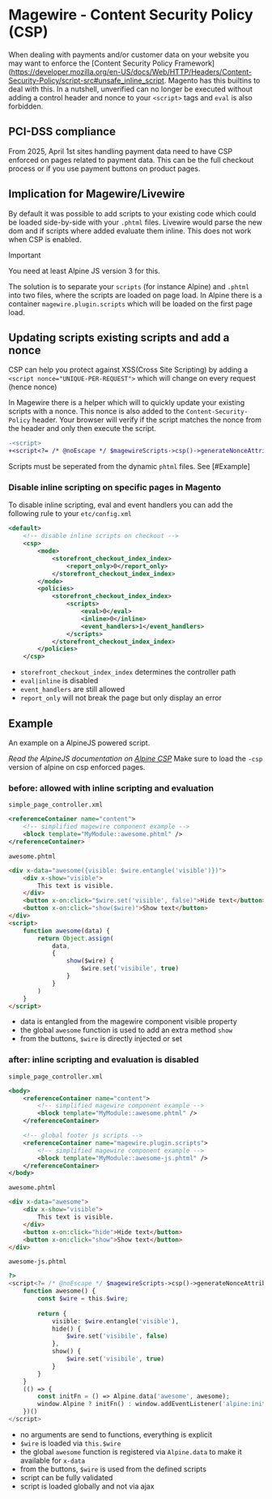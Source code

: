 # Magewire - Content Security Policy (CSP)
When dealing with payments and/or customer data on your website you may want to enforce the [Content Security Policy Framework](https://developer.mozilla.org/en-US/docs/Web/HTTP/Headers/Content-Security-Policy/script-src#unsafe_inline_script.
Magento has this builtins to deal with this. In a nutshell, unverified can no longer be executed without adding a control header and nonce
to your `<script>` tags and `eval` is also forbidden.

## PCI-DSS compliance
From 2025, April 1st sites handling payment data need to have CSP enforced on pages related to payment data. This can be the full checkout process or
if you use payment buttons on product pages.

## Implication for Magewire/Livewire
By default it was possible to add scripts to your existing code which could be loaded side-by-side with your `.phtml` files.
Livewire would parse the new dom and if scripts where added evaluate them inline. This does not work when CSP is enabled.

> [!IMPORTANT]  
> You need at least Alpine JS version 3 for this.

The solution is to separate your `scripts` (for instance Alpine) and `.phtml` into two files, where the scripts are loaded on page load.
In Alpine there is a container `magewire.plugin.scripts` which will be loaded on the first page load.

## Updating scripts existing scripts and add a nonce
CSP can help you protect against XSS(Cross Site Scripting) by adding a `<script nonce="UNIQUE-PER-REQUEST">` which will change on every request (hence nonce)

In Magewire there is a helper which will to quickly update your existing scripts with a nonce.
This nonce is also added to the `Content-Security-Policy` header. Your browser will verify if the script matches the nonce from the header and only then execute the script.

```diff
-<script>
+<script<?= /* @noEscape */ $magewireScripts->csp()->generateNonceAttribute() ?>>
```

Scripts must be seperated from the dynamic `phtml` files. See [#Example]

### Disable inline scripting on specific pages in Magento
To disable inline scripting, eval and event handlers you can add the following rule to your `etc/config.xml`

```xml
<default>
    <!-- disable inline scripts on checkout -->
    <csp>
        <mode>
            <storefront_checkout_index_index>
                <report_only>0</report_only>
            </storefront_checkout_index_index>
        </mode>
        <policies>
            <storefront_checkout_index_index>
                <scripts>
                    <eval>0</eval>
                    <inline>0</inline>
                    <event_handlers>1</event_handlers>
                </scripts>
            </storefront_checkout_index_index>
        </policies>
    </csp>
```
- `storefront_checkout_index_index` determines the controller path
- `eval|inline` is disabled
- `event_handlers` are still allowed
- `report_only` will not break the page but only display an error

## Example
An example on a AlpineJS powered script.

_Read the AlpineJS documentation on [Alpine CSP](https://alpinejs.dev/advanced/csp)_
Make sure to load the `-csp` version of alpine on csp enforced pages. 

### before: allowed with inline scripting and evaluation
`simple_page_controller.xml`
```xml
<referenceContainer name="content">
    <!-- simplified magewire component example -->
    <block template="MyModule::awesome.phtml" />
</referenceContainer>
```

`awesome.phtml`
```html
<div x-data="awesome({visible: $wire.entangle('visible')})">
    <div x-show="visible">
        This text is visible.
    </div>
    <button x-on:click="$wire.set('visible', false)">Hide text</button>
    <button x-on:click="show($wire)">Show text</button>
</div>
<script>
    function awesome(data) {
        return Object.assign(
            data,
            {
                show($wire) {
                    $wire.set('visibile', true)
                }
            }
        )
    }
</script>
```
- data is entangled from the magewire component visible property
- the global `awesome` function is used to add an extra method `show`
- from the buttons, `$wire` is directly injected or set

### after: inline scripting and evaluation is disabled
`simple_page_controller.xml`
```xml
<body>
    <referenceContainer name="content">
        <!-- simplified magewire component example -->
        <block template="MyModule::awesome.phtml" />
    </referenceContainer>

    <!-- global footer js scripts -->
    <referenceContainer name="magewire.plugin.scripts">
        <!-- simplified magewire component example -->
        <block template="MyModule::awesome-js.phtml" />
    </referenceContainer>
</body>
```

`awesome.phtml`
```html
<div x-data="awesome">
    <div x-show="visible">
        This text is visible.
    </div>
    <button x-on:click="hide">Hide text</button>
    <button x-on:click="show">Show text</button>
</div>
```

`awesome-js.phtml`
```php
?>
<script<?= /* @noEscape */ $magewireScripts->csp()->generateNonceAttribute() ?>>
    function awesome() {
        const $wire = this.$wire;
        
        return {
            visible: $wire.entangle('visible'),
            hide() {
                $wire.set('visibile', false)
            },
            show() {
                $wire.set('visibile', true)
            }
        }
    }
    (() => {
        const initFn = () => Alpine.data('awesome', awesome);
        window.Alpine ? initFn() : window.addEventListener('alpine:init', initFn, {once: true})
    })()
</script>
```
- no arguments are send to functions, everything is explicit
- `$wire` is loaded via `this.$wire`
- the global `awesome` function is registered via `Alpine.data` to make it available for `x-data`
- from the buttons, `$wire` is used from the defined scripts
- script can be fully validated
- script is loaded globally and not via ajax
